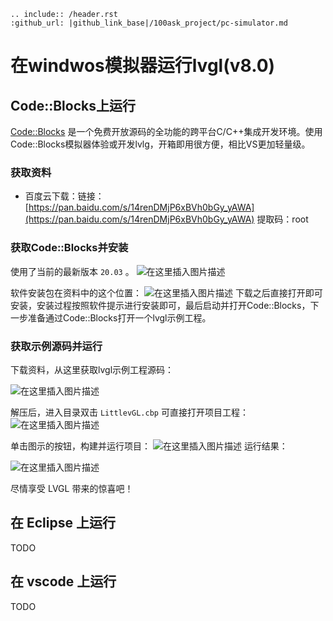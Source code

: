 ```eval_rst
.. include:: /header.rst 
:github_url: |github_link_base|/100ask_project/pc-simulator.md
```

# 在windwos模拟器运行lvgl(v8.0)
## Code::Blocks上运行
[Code::Blocks](https://www.codeblocks.org/) 是一个免费开放源码的全功能的跨平台C/C++集成开发环境。使用 Code::Blocks模拟器体验或开发lvlg，开箱即用很方便，相比VS更加轻量级。
### 获取资料
- 百度云下载：链接：[https://pan.baidu.com/s/14renDMjP6xBVh0bGy_yAWA](https://pan.baidu.com/s/14renDMjP6xBVh0bGy_yAWA)  提取码：root 

### 获取Code::Blocks并安装
使用了当前的最新版本 `20.03` 。
![在这里插入图片描述](https://img-blog.csdnimg.cn/a9f2b83a69814c11840e668e921049cb.png?x-oss-process=image/watermark,type_ZmFuZ3poZW5naGVpdGk,shadow_10,text_aHR0cHM6Ly9ibG9nLmNzZG4ubmV0L3FxXzM1MTgxMjM2,size_16,color_FFFFFF,t_70)

软件安装包在资料中的这个位置：
![在这里插入图片描述](https://img-blog.csdnimg.cn/ecf0eb213ed14d61948f45eff78c2e7d.png?x-oss-process=image/watermark,type_ZmFuZ3poZW5naGVpdGk,shadow_10,text_aHR0cHM6Ly9ibG9nLmNzZG4ubmV0L3FxXzM1MTgxMjM2,size_16,color_FFFFFF,t_70)
下载之后直接打开即可安装，安装过程按照软件提示进行安装即可，最后启动并打开Code::Blocks，下一步准备通过Code::Blocks打开一个lvgl示例工程。

### 获取示例源码并运行
下载资料，从这里获取lvgl示例工程源码：

![在这里插入图片描述](https://img-blog.csdnimg.cn/edaa8d50c296434f8cf34ada1a35fb3f.png?x-oss-process=image/watermark,type_ZmFuZ3poZW5naGVpdGk,shadow_10,text_aHR0cHM6Ly9ibG9nLmNzZG4ubmV0L3FxXzM1MTgxMjM2,size_16,color_FFFFFF,t_70)


解压后，进入目录双击 `LittlevGL.cbp` 可直接打开项目工程：
![在这里插入图片描述](https://img-blog.csdnimg.cn/35e93c5618424d1096c6966f522bf1d8.png?x-oss-process=image/watermark,type_ZmFuZ3poZW5naGVpdGk,shadow_10,text_aHR0cHM6Ly9ibG9nLmNzZG4ubmV0L3FxXzM1MTgxMjM2,size_16,color_FFFFFF,t_70)

单击图示的按钮，构建并运行项目：
![在这里插入图片描述](https://img-blog.csdnimg.cn/143b48e056414aafa4607ab306269f9c.png?x-oss-process=image/watermark,type_ZmFuZ3poZW5naGVpdGk,shadow_10,text_aHR0cHM6Ly9ibG9nLmNzZG4ubmV0L3FxXzM1MTgxMjM2,size_16,color_FFFFFF,t_70)
运行结果：

![在这里插入图片描述](https://img-blog.csdnimg.cn/6f05c681c93741809cdb4e79c4f28fce.png?x-oss-process=image/watermark,type_ZmFuZ3poZW5naGVpdGk,shadow_10,text_aHR0cHM6Ly9ibG9nLmNzZG4ubmV0L3FxXzM1MTgxMjM2,size_16,color_FFFFFF,t_70)

尽情享受 LVGL 带来的惊喜吧！


## 在 Eclipse 上运行
TODO

## 在 vscode 上运行
TODO


